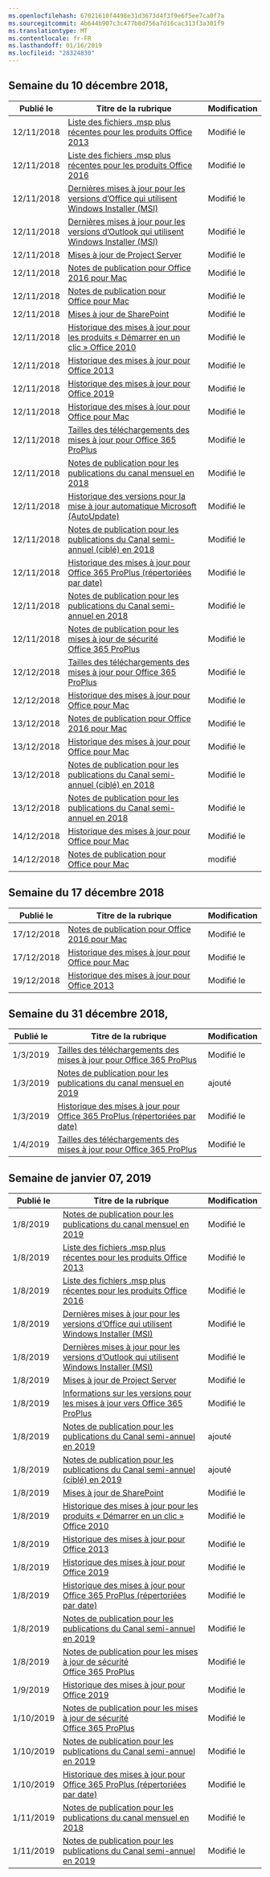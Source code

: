 ```yaml
---
ms.openlocfilehash: 67021610f4498e31d3673d4f3f9e6f5ee7ca0f7a
ms.sourcegitcommit: 4b644b907c3c477b8d756a7d16cac313f3a301f9
ms.translationtype: MT
ms.contentlocale: fr-FR
ms.lasthandoff: 01/16/2019
ms.locfileid: "28324830"
---
```

<!-- This file is generated automatically each week. Changes made to this file will be overwritten.-->




## <a name="week-of-december-10-2018"></a>Semaine du 10 décembre 2018,


| Publié le |Titre de la rubrique | Modification |
|------|------------|--------|
| 12/11/2018 | [Liste des fichiers .msp plus récentes pour les produits Office 2013](/OfficeUpdates/msp-files-office-2013) | Modifié le |
| 12/11/2018 | [Liste des fichiers .msp plus récentes pour les produits Office 2016](/OfficeUpdates/msp-files-office-2016) | Modifié le |
| 12/11/2018 | [Dernières mises à jour pour les versions d’Office qui utilisent Windows Installer (MSI)](/OfficeUpdates/office-updates-msi) | Modifié le |
| 12/11/2018 | [Dernières mises à jour pour les versions d’Outlook qui utilisent Windows Installer (MSI)](/OfficeUpdates/outlook-updates-msi) | Modifié le |
| 12/11/2018 | [Mises à jour de Project Server](/OfficeUpdates/project-server-updates) | Modifié le |
| 12/11/2018 | [Notes de publication pour Office 2016 pour Mac](/OfficeUpdates/release-notes-office-2016-mac) | Modifié le |
| 12/11/2018 | [Notes de publication pour Office pour Mac](/OfficeUpdates/release-notes-office-for-mac) | Modifié le |
| 12/11/2018 | [Mises à jour de SharePoint](/OfficeUpdates/sharepoint-updates) | Modifié le |
| 12/11/2018 | [Historique des mises à jour pour les produits « Démarrer en un clic » Office 2010](/OfficeUpdates/update-history-office-2010-click-to-run) | Modifié le |
| 12/11/2018 | [Historique des mises à jour pour Office 2013](/OfficeUpdates/update-history-office-2013) | Modifié le |
| 12/11/2018 | [Historique des mises à jour pour Office 2019](/OfficeUpdates/update-history-office-2019) | Modifié le |
| 12/11/2018 | [Historique des mises à jour pour Office pour Mac](/OfficeUpdates/update-history-office-for-mac) | Modifié le |
| 12/11/2018 | [Tailles des téléchargements des mises à jour pour Office 365 ProPlus](/OfficeUpdates/download-sizes-office365-proplus-updates) | Modifié le |
| 12/11/2018 | [Notes de publication pour les publications du canal mensuel en 2018](/OfficeUpdates/monthly-channel-2018) | Modifié le |
| 12/11/2018 | [Historique des versions pour la mise à jour automatique Microsoft (AutoUpdate)](/OfficeUpdates/release-history-microsoft-autoupdate) | Modifié le |
| 12/11/2018 | [Notes de publication pour les publications du Canal semi-annuel (ciblé) en 2018](/OfficeUpdates/semi-annual-channel-targeted-2018) | Modifié le |
| 12/11/2018 | [Historique des mises à jour pour Office 365 ProPlus (répertoriées par date)](/OfficeUpdates/update-history-office365-proplus-by-date) | Modifié le |
| 12/11/2018 | [Notes de publication pour les publications du Canal semi-annuel en 2018](/OfficeUpdates/semi-annual-channel-2018) | Modifié le |
| 12/11/2018 | [Notes de publication pour les mises à jour de sécurité Office 365 ProPlus](/OfficeUpdates/office365-proplus-security-updates) | Modifié le |
| 12/12/2018 | [Tailles des téléchargements des mises à jour pour Office 365 ProPlus](/OfficeUpdates/download-sizes-office365-proplus-updates) | Modifié le |
| 12/12/2018 | [Historique des mises à jour pour Office pour Mac](/OfficeUpdates/update-history-office-for-mac) | Modifié le |
| 13/12/2018 | [Notes de publication pour Office 2016 pour Mac](/OfficeUpdates/release-notes-office-2016-mac) | Modifié le |
| 13/12/2018 | [Historique des mises à jour pour Office pour Mac](/OfficeUpdates/update-history-office-for-mac) | Modifié le |
| 13/12/2018 | [Notes de publication pour les publications du Canal semi-annuel (ciblé) en 2018](/OfficeUpdates/semi-annual-channel-targeted-2018) | Modifié le |
| 13/12/2018 | [Notes de publication pour les publications du Canal semi-annuel en 2018](/OfficeUpdates/semi-annual-channel-2018) | Modifié le |
| 14/12/2018 | [Historique des mises à jour pour Office pour Mac](/OfficeUpdates/update-history-office-for-mac) | Modifié le |
| 14/12/2018 | [Notes de publication pour Office pour Mac](/OfficeUpdates/release-notes-office-for-mac) | modifié |


## <a name="week-of-december-17-2018"></a>Semaine du 17 décembre 2018


| Publié le |Titre de la rubrique | Modification |
|------|------------|--------|
| 17/12/2018 | [Notes de publication pour Office 2016 pour Mac](/OfficeUpdates/release-notes-office-2016-mac) | Modifié le |
| 17/12/2018 | [Historique des mises à jour pour Office pour Mac](/OfficeUpdates/update-history-office-for-mac) | Modifié le |
| 19/12/2018 | [Historique des mises à jour pour Office 2013](/OfficeUpdates/update-history-office-2013) | Modifié le |


## <a name="week-of-december-31-2018"></a>Semaine du 31 décembre 2018,


| Publié le |Titre de la rubrique | Modification |
|------|------------|--------|
| 1/3/2019 | [Tailles des téléchargements des mises à jour pour Office 365 ProPlus](/OfficeUpdates/download-sizes-office365-proplus-updates) | Modifié le |
| 1/3/2019 | [Notes de publication pour les publications du canal mensuel en 2019](/OfficeUpdates/monthly-channel-2019) | ajouté |
| 1/3/2019 | [Historique des mises à jour pour Office 365 ProPlus (répertoriées par date)](/OfficeUpdates/update-history-office365-proplus-by-date) | Modifié le |
| 1/4/2019 | [Tailles des téléchargements des mises à jour pour Office 365 ProPlus](/OfficeUpdates/download-sizes-office365-proplus-updates) | Modifié le |


## <a name="week-of-january-07-2019"></a>Semaine de janvier 07, 2019


| Publié le |Titre de la rubrique | Modification |
|------|------------|--------|
| 1/8/2019 | [Notes de publication pour les publications du canal mensuel en 2019](/OfficeUpdates/monthly-channel-2019) | Modifié le |
| 1/8/2019 | [Liste des fichiers .msp plus récentes pour les produits Office 2013](/OfficeUpdates/msp-files-office-2013) | Modifié le |
| 1/8/2019 | [Liste des fichiers .msp plus récentes pour les produits Office 2016](/OfficeUpdates/msp-files-office-2016) | Modifié le |
| 1/8/2019 | [Dernières mises à jour pour les versions d’Office qui utilisent Windows Installer (MSI)](/OfficeUpdates/office-updates-msi) | Modifié le |
| 1/8/2019 | [Dernières mises à jour pour les versions d’Outlook qui utilisent Windows Installer (MSI)](/OfficeUpdates/outlook-updates-msi) | Modifié le |
| 1/8/2019 | [Mises à jour de Project Server](/OfficeUpdates/project-server-updates) | Modifié le |
| 1/8/2019 | [Informations sur les versions pour les mises à jour vers Office 365 ProPlus](/OfficeUpdates/release-notes-office365-proplus) | Modifié le |
| 1/8/2019 | [Notes de publication pour les publications du Canal semi-annuel en 2019](/OfficeUpdates/semi-annual-channel-2019) | ajouté |
| 1/8/2019 | [Notes de publication pour les publications du Canal semi-annuel (ciblé) en 2019](/OfficeUpdates/semi-annual-channel-targeted-2019) | ajouté |
| 1/8/2019 | [Mises à jour de SharePoint](/OfficeUpdates/sharepoint-updates) | Modifié le |
| 1/8/2019 | [Historique des mises à jour pour les produits « Démarrer en un clic » Office 2010](/OfficeUpdates/update-history-office-2010-click-to-run) | Modifié le |
| 1/8/2019 | [Historique des mises à jour pour Office 2013](/OfficeUpdates/update-history-office-2013) | Modifié le |
| 1/8/2019 | [Historique des mises à jour pour Office 2019](/OfficeUpdates/update-history-office-2019) | Modifié le |
| 1/8/2019 | [Historique des mises à jour pour Office 365 ProPlus (répertoriées par date)](/OfficeUpdates/update-history-office365-proplus-by-date) | Modifié le |
| 1/8/2019 | [Notes de publication pour les publications du Canal semi-annuel en 2019](/OfficeUpdates/semi-annual-channel-2019) | Modifié le |
| 1/8/2019 | [Notes de publication pour les mises à jour de sécurité Office 365 ProPlus](/OfficeUpdates/office365-proplus-security-updates) | Modifié le |
| 1/9/2019 | [Historique des mises à jour pour Office 2019](/OfficeUpdates/update-history-office-2019) | Modifié le |
| 1/10/2019 | [Notes de publication pour les mises à jour de sécurité Office 365 ProPlus](/OfficeUpdates/office365-proplus-security-updates) | Modifié le |
| 1/10/2019 | [Notes de publication pour les publications du Canal semi-annuel en 2019](/OfficeUpdates/semi-annual-channel-2019) | Modifié le |
| 1/10/2019 | [Historique des mises à jour pour Office 365 ProPlus (répertoriées par date)](/OfficeUpdates/update-history-office365-proplus-by-date) | Modifié le |
| 1/11/2019 | [Notes de publication pour les publications du canal mensuel en 2018](/OfficeUpdates/monthly-channel-2018) | Modifié le |
| 1/11/2019 | [Notes de publication pour les publications du Canal semi-annuel en 2019](/OfficeUpdates/semi-annual-channel-2019) | Modifié le |
